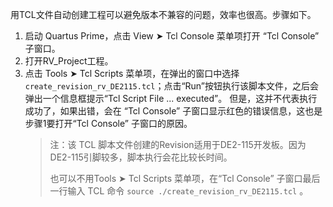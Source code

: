 用TCL文件自动创建工程可以避免版本不兼容的问题，效率也很高。步骤如下。

  1. 启动 Quartus Prime，点击 View ➤ Tcl Console 菜单项打开 “Tcl Console” 子窗口。
  2. 打开RV_Project工程。
  3. 点击 Tools ➤ Tcl Scripts 菜单项，在弹出的窗口中选择 `create_revision_rv_DE2115.tcl`；点击“Run”按钮执行该脚本文件，之后会弹出一个信息框提示“Tcl Script File ... executed”。 但是，这并不代表执行成功了，如果出错，会在 “Tcl Console” 子窗口显示红色的错误信息，这也是步骤1要打开“Tcl Console” 子窗口的原因。
     > 注：该 TCL 脚本文件创建的Revision适用于DE2-115开发板。因为DE2-115引脚较多，脚本执行会花比较长时间。
     >
     > 也可以不用Tools ➤ Tcl Scripts 菜单项，在“Tcl Console” 子窗口最后一行输入 TCL 命令 `source ./create_revision_rv_DE2115.tcl` 。
